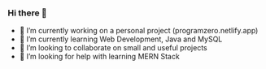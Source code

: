 ### Hi there 👋

- 🔭 I’m currently working on a personal project (programzero.netlify.app)
- 🌱 I’m currently learning Web Development, Java and MySQL
- 👯 I’m looking to collaborate on small and useful projects
- 🤔 I’m looking for help with learning MERN Stack
